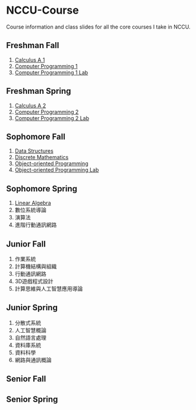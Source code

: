 # NCCU-Course
Course information and class slides for all the core courses I take in NCCU.

## Freshman Fall
1. [Calculus A 1][1.1]
2. [Computer Programming 1][1.2]
3. [Computer Programming 1 Lab][1.3]

[1.1]:Courses/Semester1/CalculusA1/CalculusA1.md
[1.2]:Courses/Semester1/ComputerProgramming1/ComputerProgramming1.md
[1.3]:Courses/Semester1/ComputerProgramming1Lab/ComputerProgramming1Lab.md

## Freshman Spring
1. [Calculus A 2][2.1]
2. [Computer Programming 2][2.2]
3. [Computer Programming 2 Lab][2.3]

[2.1]:Courses/Semester2/CalculusA2/CalculusA2.md
[2.2]:Courses/Semester2/ComputerProgramming2/ComputerProgramming2.md
[2.3]:Courses/Semester2/ComputerProgramming2Lab/ComputerProgramming2Lab.md

## Sophomore Fall
1. [Data Structures][3.1]
2. [Discrete Mathematics][3.2]
3. [Object-oriented Programming][3.3]
4. [Object-oriented Programming Lab][3.4]

[3.1]:Courses/Semester3/DataStructures/DataStructures.md
[3.2]:Courses/Semester3/DiscreteMathematics/DiscreteMathematics.md
[3.3]:Courses/Semester3/ObjectOrientedProgramming/ObjectOrientedProgramming.md
[3.4]:Courses/Semester3/ObjectOrientedProgrammingLab/ObjectOrientedProgrammingLab.md

## Sophomore Spring
1. [Linear Algebra][4.1]
2. 數位系統導論
3. 演算法
4. 進階行動通訊網路

[4.1]:Courses/Semester3/LinearAlgebra/LinearAlgebra.md

## Junior Fall
1. 作業系統
2. 計算機結構與組織
3. 行動通訊網路
4. 3D遊戲程式設計
5. 計算思維與人工智慧應用導論

## Junior Spring
1. 分散式系統
2. 人工智慧概論
3. 自然語言處理
4. 資料庫系統
5. 資料科學
6. 網路與通訊概論

## Senior Fall

## Senior Spring